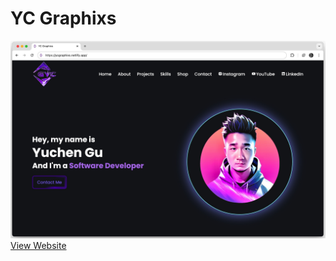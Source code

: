 # YC Graphixs
![Photo of My Personal Website](images/YCGraphixs.png)
[View Website](https://ycgraphixs.netlify.app/)
